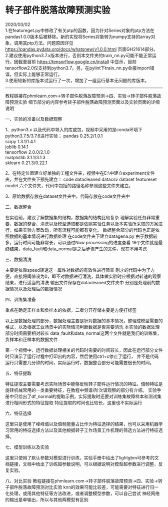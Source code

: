 # 转子部件脱落故障预测实验


2020/03/02   
1.在featureget.py中修改了有关ptp的函数，因为针对Series对象的ptp方法在pandas1.0.0版本后被移除。新的实现将Series对象转为numpy支持的array对象，调用其ptp方法。问题原因详见 https://pandas.pydata.org/docs/whatsnew/v1.0.0.html 页面GH21614部分。      
2.建议使用python3.7.x版本进行，否则本文件夹的train_nn.py可能不能正常运行。因截至目前 https://tensorflow.google.cn/install 中显示，目前tensorflow2.0仅支持到python3.7。另，在pylint下train_nn.py会报import错误，但实际上能够正常运行。   
3.使用较新的库版本试运行了一次，增加了一组运行基本无问题的库版本。

---

教程链接在phmlearn.com->转子部件脱落故障预测->四、实验->转子部件脱落故障预测实验
细节部分的内容参考转子部件脱落故障预测页面以及实验页面的详细说明

一、实验的准备以及数据观察

1、python3.x 以及代码中导入的库或包，视频中采用的是conda环境下python3.7.5/3.7.6进行实验；
pandas 0.25.2/1.0.1   
scipy 1.3.1/1.4.1   
joblib 0.14.1   
tensorflow 2.0.0/2.1.0   
matplotlib 3.1.1/3.1.3   
sklearn 0.21.3/0.22.1   

2、在特定位置建立好单独的工程文件夹，视频中在E:\中建立experiment文件夹，并在文件夹下预先建立：
   code datacleaned datacsv dataset featureset model 六个文件夹，代码中包括的路径名称参照这些文件夹建立。

3、原始数据存放在dataset文件夹中，代码存放在code文件夹中

二、数据整合

在实验前，建议了解数据集的结构，数据集的结构比较复杂
理解实验任务非常重要，数据的整合、清洗以及模型选取都是依照实验任务以及本实验所采取的方案进行，如果实验方案改动，所有流程可能都有变化。
数据整合部分的代码也正是依照数据的基本情况进行数据处理
在code文件夹下建立datagena.py
由于数据较多，运行时间可能非常长，可以通过Now processing的进度查看
18个文件就是最终结果，data_fault和data_normal是之后步骤产生的文件，现在不用考虑

三、数据清洗

主要是依靠speed转速这一属性对数据的有效性进行筛查
刚才的代码中为了方便，直接将阈值设为0，即不对数据进行清洗，具体做实验时应根据对转速的观察结果，进行适当的清洗
输出文件保存在datacleaned文件夹中
分别是处理前的数据情况以及处理后的数据情况

四、训练集准备

重点在确定正样本和负样本的依据，二者分开存储主要是方便打标签

以上是数据处理的部分，数据处理主要是针对数据的基本情况，整理成模型需要的格式，以及根据工业场景中的实际情况判断数据是否需要清洗
本实验的数据处理部分时间需要相对较长
data_fault和data_normal这两个文件就是我们的训练集，负样本和正样本的数据文件

第一个视频中，运行数据处理相关的代码时需要的时间较长，因此在运行部分文件时只演示了运行过程中打印出的内容，然后使用ctrl+c停止了运行，
并不是代码运行只需要几分钟的时间，实际运行时，数据整合部分可能需要很长的时间。

五、特征提取

特征提取主要需要考虑实际场景中能够反映转子部件运行情况的特征。倍频特征是旋转机械常用的一类重要特征，在教程中频谱/阶次谱观察的部分有介绍。
实验手册中只给出了df_normal的提取示例，实际提取时还要对训练集故障样本和测试集进行相同形式的特征提取
特征提取的时间也比较长，这里也不实际运行

六、特征选择

这里只是使用了峰峰值以及倍频能量占比作为特征选择的结果，也可以采用机器学习常用的特征选择方法以及其他根据转子工作场景工作机理的筛选方法进行特征选择。

七、模型训练以及实验

这里只使用了默认参数对模型进行训练，实验手册中给出了lightgbm可参考的文档链接，文档中给出了训练超参数说明，可以根据说明对模型超参数进行调整，反复实验。

八、对比实验
教程链接在phmlearn.com->转子部件脱落故障预测->四、实验->转子部件脱落故障预测对比实验
knn的效果可能比较差，可能需要对特征进行归一化处理，或用其他特征等方法改进，或者调整模型参数，可以自己尝试
神经网络的输出是单输出，所以与其他两模型有区别
